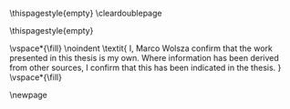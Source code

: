 \thispagestyle{empty}
\cleardoublepage

\thispagestyle{empty}

\vspace*{\fill}
\noindent
\textit{
I, Marco Wolsza confirm that the work presented in this thesis is my own. Where information has been derived from other sources, I confirm that this has been indicated in the thesis.
}
\vspace*{\fill}

\newpage

